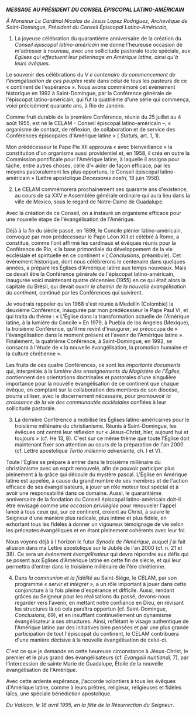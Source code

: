 ***MESSAGE*** ***AU PRÉSIDENT DU CONSEIL ÉPISCOPAL LATINO-AMÉRICAIN***

*À Monsieur Le Cardinal Nicolas de Jesus Lopez Rodriguez, Archevêque de Saint-Domingue, Président du Conseil Épiscopal Latino-Américain,*

1. La joyeuse célébration du quarantième anniversaire de la création du *Conseil épiscopal latino-américain* me donne l'heureuse occasion de m'adresser à nouveau, avec une sollicitude pastorale toute spéciale, aux *Églises qui effectuent leur pèlerinage en Amérique latine, ainsi qu'à leurs évêques.*

Le souvenir des célébrations du *V e centenaire du commencement de l'évangélisation de ces peuples* reste dans celui de tous les pasteurs de ce « continent de l'espérance ». Nous avons commémoré cet événement historique en 1992 à Saint-Domingue, par la Conférence générale de l'épiscopat latino-américain, qui fut la quatrième d'une série qui commença, voici précisément quarante ans, à Rio de Janeiro.

Comme fruit durable de la première Conférence, réunie du 25 juillet au 4 août 1955, est né le CELAM – Conseil épiscopal latino-américain –, « organisme de contact, de réflexion, de collaboration et de service des Conférences épiscopales d'Amérique latine » ( *Statuts,* art. 1, 1).

Mon prédécesseur le Pape Pie XII approuva « avec bienveillance » la constitution d'un organisme aussi providentiel et, en 1958, il créa en outre la Commission pontificale pour l'Amérique latine, à laquelle il assigna pour tâche, entre autres choses, celle d'« aider de façon efficace, par les moyens pastoralement les plus opportuns, le Conseil épiscopal latino-américain » (Lettre apostolique *Decessores nostri,* 18 juin 1958).

2. Le CELAM commémorera prochainement ses quarante ans d'existence, au cours de sa XXV e Assemblée générale ordinaire qui aura lieu dans la ville de Mexico, sous le regard de Notre-Dame de Guadalupe.

Avec la création de ce Conseil, on a instauré un organisme efficace pour une nouvelle étape de l'évangélisation de l'Amérique.

Déjà à la fin du siècle passé, en 1899, le Concile plénier latino-américain, convoqué par mon prédécesseur le Pape Léon XIII et célébré à Rome, a constitué, comme l'ont affirmé les cardinaux et évêques réunis pour la Conférence de Rio, « la base primordiale du développement de la vie ecclésiale et spirituelle en ce continent » ( *Conclusions,* préambule). Cet événement historique, dont nous célébrerons le centenaire dans quelques années, a préparé les Églises d'Amérique latine aux temps nouveaux. Mais ce devait être la Conférence générale de l'épiscopat latino-américain, inaugurée voici maintenant quatre décennies (1955) en ce qui était alors la capitale du Brésil, qui devait ouvrir *le chemin de la nouvelle évangélisation du continent,* continué par les Conférences qui suivirent.

Je voudrais rappeler qu'en 1968 s'est réunie à Medellin (Colombie) la deuxième Conférence, inaugurée par mon prédécesseur le Pape Paul VI, et qui traita du thème : « L'Église dans la transformation actuelle de l'Amérique latine, à la lumière du Concile » En 1979, à Puebla de los Angeles (Mexique), la troisième Conférence, qu'il me revint d'inaugurer, se préoccupa de « l'évangélisation dans le moment présent et l'avenir de l'Amérique latine ». Finalement, la quatrième Conférence, à Saint-Domingue, en 1992, se consacra à l'étude de « la nouvelle évangélisation, la promotion humaine et la culture chrétienne ».

Les fruits de ces quatre Conférences, ce sont les *importants documents* qui, interprétés à la *lumière des enseignements du Magistère de l'Église,* contiennent des orientations doctrinales et pastorales d'une singulière importance pour la nouvelle évangélisation de ce continent que chaque évêque, en comptant sur la collaboration des membres de son diocèse, pourra utiliser, avec le discernement nécessaire, pour promouvoir *la croissance de la vie des communautés ecclésiales* confiées à leur sollicitude pastorale.

3. La dernière Conférence a mobilisé les Églises latino-américaines pour le troisième millénaire du christianisme. Réunis à Saint-Domingue, les évêques ont centré leur réflexion sur « Jésus-Christ, hier, aujourd'hui et toujours » (cf. He 13, 8). C'est sur ce même thème que toute l'Église doit maintenant fixer son attention au cours de la préparation de l'an 2000 (cf. Lettre apostolique *Tertio millennio adveniente,* ch. I et V).

Toute l'Église se prépare à entrer dans le troisième millénaire du christianisme avec un esprit renouvelé, afin de pouvoir participer plus pleinement à la grâce qui découle du mystère pascal. L'Église en Amérique latine est appelée, à cause du grand nombre de ses membres et de l'action efficace de ses évangélisateurs, à jouer un rôle moteur tout spécial et à avoir une responsabilité dans ce domaine. Aussi, le quarantième anniversaire de la fondation du Conseil épiscopal latino-américain doit-il être envisagé comme *une occasion privilégiée* pour renouveler l'appel lancé à tous ceux qui, sur ce continent, croient au Christ, à suivre le Seigneur d'une manière plus radicale, plus intime et plus fidèle, en exhortant tous les fidèles à donner un vigoureux témoignage de vie selon les préceptes évangéliques et en étant pleinement cohérents avec leur foi.

Nous voyons déjà à l'horizon le futur *Synode de l'Amérique,* auquel j'ai fait allusion dans ma Lettre apostolique sur le Jubilé de l'an 2000 (cf. n. 21 et 38). Ce sera un *événement évangélisateur* qui devra répondre aux défis qui se posent aux Églises d'Amérique latine en cette fin de siècle, et qui leur permettra d'entrer dans le troisième millénaire de l'ère chrétienne.

4. Dans *la communion et la fidélité* au Saint-Siège, le CELAM, par son programme « *servir et intégrer »*, a un rôle important à jouer dans cette conjoncture à la fois pleine d'espérance et difficile. Aussi, rendant grâces au Seigneur pour les réalisations du passé, devons-nous regarder vers l'avenir, en mettant notre confiance en Dieu, en révisant les structures là où cela paraîtra opportun (cf. Saint-Domingue, *Conclusions,* 69), et en insufflant continuellement un dynamisme évangélisateur à ses structures. Ainsi, reflétant le visage authentique de l'Amérique latine par des initiatives bien pensées et par une plus grande participation de tout l'épiscopat du continent, le CELAM contribuera d'une manière décisive à la nouvelle évangélisation de celui-ci.

C'est ce que je demande en cette heureuse circonstance à Jésus-Christ, le premier et le plus grand des évangélisateurs (cf. *Evangelii nuntiandi,* 7), par l'intercession de sainte Marie de Guadalupe, Étoile de la nouvelle évangélisation de l'Amérique.

Avec cette ardente espérance, j'accorde volontiers à tous les évêques d'Amérique latine, comme à leurs prêtres, religieux, religieuses et fidèles laïcs, une spéciale bénédiction apostolique.

*Du Vatican, le 16 avril 1995, en la fête de la Résurrection du Seigneur*.